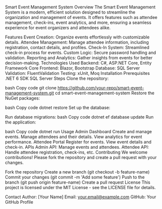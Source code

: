 Smart Event Management System
Overview
The Smart Event Management System is a modern, efficient solution designed to streamline the organization and management of events. It offers features such as attendee management, check-ins, event analytics, and more, ensuring a seamless experience for event organizers and attendees alike.

Features
Event Creation: Organize events effortlessly with customizable details.
Attendee Management: Manage attendee information, including registration, contact details, and profiles.
Check-In System: Streamlined check-in process for events.
Custom Logic: Secure password handling and validation.
Reporting and Analytics: Gather insights from events for better decision-making.
Technologies Used
Backend: C#, ASP.NET Core, Entity Framework Core
Frontend: Blazor, Bootstrap
Database: SQL Server
Validation: FluentValidation
Testing: xUnit, Moq
Installation
Prerequisites
.NET 6 SDK
SQL Server
Steps
Clone the repository:

bash
Copy code
git clone https://github.com/your-repo/smart-event-management-system.git
cd smart-event-management-system
Restore the NuGet packages:

bash
Copy code
dotnet restore
Set up the database:

Run database migrations:
bash
Copy code
dotnet ef database update
Run the application:

bash
Copy code
dotnet run
Usage
Admin Dashboard
Create and manage events.
Manage attendees and their details.
View analytics for event performance.
Attendee Portal
Register for events.
View event details and check-in.
APIs
Admin API: Manage events and attendees.
Attendee API: Handle attendee registration, check-ins, etc.
Contributing
We welcome contributions! Please fork the repository and create a pull request with your changes.

Fork the repository
Create a new branch (git checkout -b feature-name)
Commit your changes (git commit -m 'Add some feature')
Push to the branch (git push origin feature-name)
Create a pull request
License
This project is licensed under the MIT License - see the LICENSE file for details.

Contact
Author: [Your Name]
Email: your.email@example.com
GitHub: Your GitHub Profile
